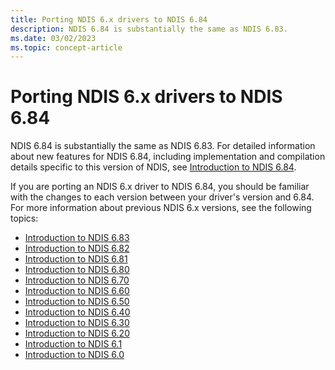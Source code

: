 ```yaml
---
title: Porting NDIS 6.x drivers to NDIS 6.84
description: NDIS 6.84 is substantially the same as NDIS 6.83.
ms.date: 03/02/2023
ms.topic: concept-article
---
```


# Porting NDIS 6.x drivers to NDIS 6.84

NDIS 6.84 is substantially the same as NDIS 6.83. For detailed information about new features for NDIS 6.84, including implementation and compilation details specific to this version of NDIS, see [Introduction to NDIS 6.84](introduction-to-ndis-6-84.md).

If you are porting an NDIS 6.x driver to NDIS 6.84, you should be familiar with the changes to each version between your driver's version and 6.84. For more information about previous NDIS 6.x versions, see the following topics:

- [Introduction to NDIS 6.83](introduction-to-ndis-6-83.md)
- [Introduction to NDIS 6.82](introduction-to-ndis-6-82.md)
- [Introduction to NDIS 6.81](introduction-to-ndis-6-81.md)
- [Introduction to NDIS 6.80](introduction-to-ndis-6-80.md)
- [Introduction to NDIS 6.70](introduction-to-ndis-6-70.md)
- [Introduction to NDIS 6.60](introduction-to-ndis-6-60.md)
- [Introduction to NDIS 6.50](introduction-to-ndis-6-50.md)
- [Introduction to NDIS 6.40](introduction-to-ndis-6-40.md)
- [Introduction to NDIS 6.30](introduction-to-ndis-6-30.md)
- [Introduction to NDIS 6.20](introduction-to-ndis-6-20.md)
- [Introduction to NDIS 6.1](introduction-to-ndis-6-1.md)
- [Introduction to NDIS 6.0](introduction-to-ndis-6-0.md)
